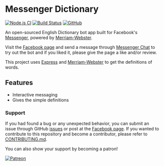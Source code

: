 
# Messenger Dictionary

[![Node.js CI](https://github.com/eidoriantan/messenger-dictionary/workflows/Node.js%20CI/badge.svg)](https://github.com/eidoriantan/messenger-dictionary/actions?query=workflow%3A%22Node.js+CI%22)
[![Build Status](https://travis-ci.com/eidoriantan/messenger-dictionary.svg?branch=master)](https://travis-ci.com/eidoriantan/messenger-dictionary)
[![GitHub](https://img.shields.io/github/license/eidoriantan/messenger-dictionary)](https://github.com/eidoriantan/messenger-dictionary/blob/master/LICENSE.txt)

An open-sourced English Dictionary bot app built for Facebook's [Messenger],
powered by [Merriam-Webster].

Visit the [Facebook page] and send a message through [Messenger Chat] to try out
the bot and if you liked it, please give the page a like and/or review.

This project uses [Express] and [Merriam-Webster] to get the definitions of
words.

## Features
 * Interactive messaging
 * Gives the simple definitions

### Support
If you had found a bug or any unexpected behavior, you can submit an issue
through GitHub
[issues](https://github.com/eidoriantan/messenger-dictionary/issues) or post at
the [Facebook page]. If you wanted to contribute to this repository and become a
contributor, please refer to
[CONTRIBUTING.md](https://github.com/eidoriantan/messenger-dictionary/blob/master/CONTRIBUTING.md).

You can also show your support by becoming a patron!

[![Patreon](https://c5.patreon.com/external/logo/become_a_patron_button.png)](https://www.patreon.com/eidoriantan)

[Facebook page]: https://fb.me/msgr.dictionary
[Messenger Chat]: https://m.me/msgr.dictionary
[Messenger]: https://m.me
[Merriam-Webster]: https://dictionaryapi.com
[Express]: https://expressjs.com

